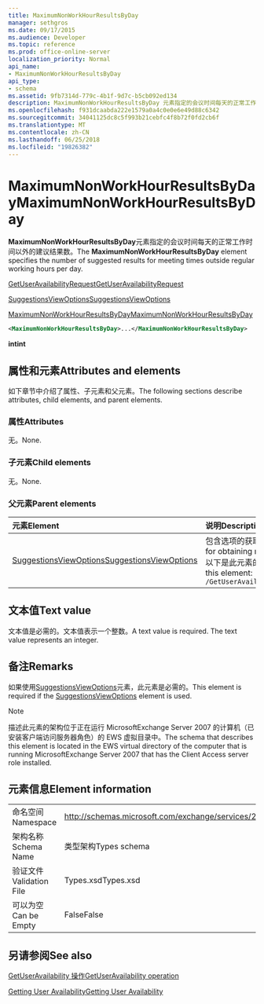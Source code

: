 ```yaml
---
title: MaximumNonWorkHourResultsByDay
manager: sethgros
ms.date: 09/17/2015
ms.audience: Developer
ms.topic: reference
ms.prod: office-online-server
localization_priority: Normal
api_name:
- MaximumNonWorkHourResultsByDay
api_type:
- schema
ms.assetid: 9fb7314d-779c-4b1f-9d7c-b5cb092ed134
description: MaximumNonWorkHourResultsByDay 元素指定的会议时间每天的正常工作时间以外的建议结果数。
ms.openlocfilehash: f931dcaabda222e1579a0a4c0e0e6e49d88c6342
ms.sourcegitcommit: 34041125dc8c5f993b21cebfc4f8b72f0fd2cb6f
ms.translationtype: MT
ms.contentlocale: zh-CN
ms.lasthandoff: 06/25/2018
ms.locfileid: "19826382"
---
```

# <a name="maximumnonworkhourresultsbyday"></a><span data-ttu-id="a9b58-103">MaximumNonWorkHourResultsByDay</span><span class="sxs-lookup"><span data-stu-id="a9b58-103">MaximumNonWorkHourResultsByDay</span></span>

<span data-ttu-id="a9b58-104">**MaximumNonWorkHourResultsByDay**元素指定的会议时间每天的正常工作时间以外的建议结果数。</span><span class="sxs-lookup"><span data-stu-id="a9b58-104">The **MaximumNonWorkHourResultsByDay** element specifies the number of suggested results for meeting times outside regular working hours per day.</span></span> 
  
[<span data-ttu-id="a9b58-105">GetUserAvailabilityRequest</span><span class="sxs-lookup"><span data-stu-id="a9b58-105">GetUserAvailabilityRequest</span></span>](getuseravailabilityrequest.md)
  
[<span data-ttu-id="a9b58-106">SuggestionsViewOptions</span><span class="sxs-lookup"><span data-stu-id="a9b58-106">SuggestionsViewOptions</span></span>](suggestionsviewoptions.md)
  
[<span data-ttu-id="a9b58-107">MaximumNonWorkHourResultsByDay</span><span class="sxs-lookup"><span data-stu-id="a9b58-107">MaximumNonWorkHourResultsByDay</span></span>](maximumnonworkhourresultsbyday.md)
  
```xml
<MaximumNonWorkHourResultsByDay>...</MaximumNonWorkHourResultsByDay>
```

 <span data-ttu-id="a9b58-108">**int**</span><span class="sxs-lookup"><span data-stu-id="a9b58-108">**int**</span></span>
## <a name="attributes-and-elements"></a><span data-ttu-id="a9b58-109">属性和元素</span><span class="sxs-lookup"><span data-stu-id="a9b58-109">Attributes and elements</span></span>

<span data-ttu-id="a9b58-110">如下章节中介绍了属性、子元素和父元素。</span><span class="sxs-lookup"><span data-stu-id="a9b58-110">The following sections describe attributes, child elements, and parent elements.</span></span>
  
### <a name="attributes"></a><span data-ttu-id="a9b58-111">属性</span><span class="sxs-lookup"><span data-stu-id="a9b58-111">Attributes</span></span>

<span data-ttu-id="a9b58-112">无。</span><span class="sxs-lookup"><span data-stu-id="a9b58-112">None.</span></span>
  
### <a name="child-elements"></a><span data-ttu-id="a9b58-113">子元素</span><span class="sxs-lookup"><span data-stu-id="a9b58-113">Child elements</span></span>

<span data-ttu-id="a9b58-114">无。</span><span class="sxs-lookup"><span data-stu-id="a9b58-114">None.</span></span>
  
### <a name="parent-elements"></a><span data-ttu-id="a9b58-115">父元素</span><span class="sxs-lookup"><span data-stu-id="a9b58-115">Parent elements</span></span>

|<span data-ttu-id="a9b58-116">**元素**</span><span class="sxs-lookup"><span data-stu-id="a9b58-116">**Element**</span></span>|<span data-ttu-id="a9b58-117">**说明**</span><span class="sxs-lookup"><span data-stu-id="a9b58-117">**Description**</span></span>|
|:-----|:-----|
|[<span data-ttu-id="a9b58-118">SuggestionsViewOptions</span><span class="sxs-lookup"><span data-stu-id="a9b58-118">SuggestionsViewOptions</span></span>](suggestionsviewoptions.md) <br/> |<span data-ttu-id="a9b58-119">包含选项的获取会议建议信息。</span><span class="sxs-lookup"><span data-stu-id="a9b58-119">Contains the options for obtaining meeting suggestion information.</span></span>  <br/> <span data-ttu-id="a9b58-120">以下是此元素的 XPath:</span><span class="sxs-lookup"><span data-stu-id="a9b58-120">The following is the XPath to this element:</span></span>  <br/>  `/GetUserAvailabilityRequest/SuggestionViewOptions` <br/> |
   
## <a name="text-value"></a><span data-ttu-id="a9b58-121">文本值</span><span class="sxs-lookup"><span data-stu-id="a9b58-121">Text value</span></span>

<span data-ttu-id="a9b58-p101">文本值是必需的。文本值表示一个整数。</span><span class="sxs-lookup"><span data-stu-id="a9b58-p101">A text value is required. The text value represents an integer.</span></span>
  
## <a name="remarks"></a><span data-ttu-id="a9b58-124">备注</span><span class="sxs-lookup"><span data-stu-id="a9b58-124">Remarks</span></span>

<span data-ttu-id="a9b58-125">如果使用[SuggestionsViewOptions](suggestionsviewoptions.md)元素，此元素是必需的。</span><span class="sxs-lookup"><span data-stu-id="a9b58-125">This element is required if the [SuggestionsViewOptions](suggestionsviewoptions.md) element is used.</span></span> 
  
> [!NOTE]
> <span data-ttu-id="a9b58-126">描述此元素的架构位于正在运行 MicrosoftExchange Server 2007 的计算机（已安装客户端访问服务器角色）的 EWS 虚拟目录中。</span><span class="sxs-lookup"><span data-stu-id="a9b58-126">The schema that describes this element is located in the EWS virtual directory of the computer that is running MicrosoftExchange Server 2007 that has the Client Access server role installed.</span></span> 
  
## <a name="element-information"></a><span data-ttu-id="a9b58-127">元素信息</span><span class="sxs-lookup"><span data-stu-id="a9b58-127">Element information</span></span>

|||
|:-----|:-----|
|<span data-ttu-id="a9b58-128">命名空间</span><span class="sxs-lookup"><span data-stu-id="a9b58-128">Namespace</span></span>  <br/> |http://schemas.microsoft.com/exchange/services/2006/types  <br/> |
|<span data-ttu-id="a9b58-129">架构名称</span><span class="sxs-lookup"><span data-stu-id="a9b58-129">Schema Name</span></span>  <br/> |<span data-ttu-id="a9b58-130">类型架构</span><span class="sxs-lookup"><span data-stu-id="a9b58-130">Types schema</span></span>  <br/> |
|<span data-ttu-id="a9b58-131">验证文件</span><span class="sxs-lookup"><span data-stu-id="a9b58-131">Validation File</span></span>  <br/> |<span data-ttu-id="a9b58-132">Types.xsd</span><span class="sxs-lookup"><span data-stu-id="a9b58-132">Types.xsd</span></span>  <br/> |
|<span data-ttu-id="a9b58-133">可以为空</span><span class="sxs-lookup"><span data-stu-id="a9b58-133">Can be Empty</span></span>  <br/> |<span data-ttu-id="a9b58-134">False</span><span class="sxs-lookup"><span data-stu-id="a9b58-134">False</span></span>  <br/> |
   
## <a name="see-also"></a><span data-ttu-id="a9b58-135">另请参阅</span><span class="sxs-lookup"><span data-stu-id="a9b58-135">See also</span></span>



[<span data-ttu-id="a9b58-136">GetUserAvailability 操作</span><span class="sxs-lookup"><span data-stu-id="a9b58-136">GetUserAvailability operation</span></span>](getuseravailability-operation.md)


[<span data-ttu-id="a9b58-137">Getting User Availability</span><span class="sxs-lookup"><span data-stu-id="a9b58-137">Getting User Availability</span></span>](http://msdn.microsoft.com/library/d4133fcb-9b0f-4e6b-aadf-a389da83516a%28Office.15%29.aspx)

